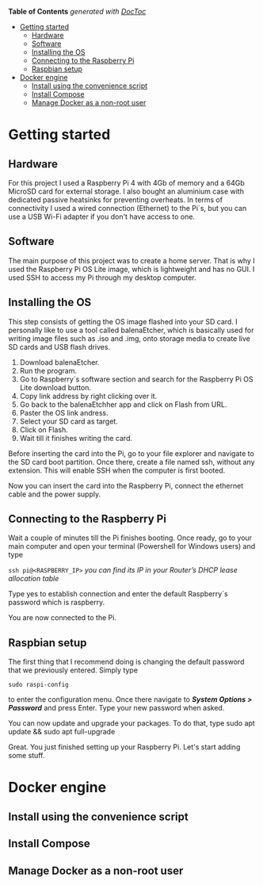 <!-- START doctoc generated TOC please keep comment here to allow auto update -->
<!-- DON'T EDIT THIS SECTION, INSTEAD RE-RUN doctoc TO UPDATE -->
**Table of Contents**  *generated with [DocToc](https://github.com/thlorenz/doctoc)*

- [Getting started](#getting-started)
  - [Hardware](#hardware)
  - [Software](#software)
  - [Installing the OS](#installing-the-os)
  - [Connecting to the Raspberry Pi](#connecting-to-the-raspberry-pi)
  - [Raspbian setup](#raspbian-setup)
- [Docker engine](#docker-engine)
  - [Install using the convenience script](#install-using-the-convenience-script)
  - [Install Compose](#install-compose)
  - [Manage Docker as a non-root user](#manage-docker-as-a-non-root-user)

<!-- END doctoc generated TOC please keep comment here to allow auto update -->

# Getting started

## Hardware

For this project I used a Raspberry Pi 4 with 4Gb of memory and a 64Gb MicroSD card for external storage. I also bought an aluminium case with dedicated passive heatsinks for preventing overheats. In terms of connectivity I used a wired connection (Ethernet) to the Pi´s, but you can use a USB Wi-Fi adapter if you don't have access to one.

## Software

The main purpose of this project was to create a home server. That is why I used the Raspberry Pi OS Lite image, which is lightweight and has no GUI. I used SSH to access my Pi through my desktop computer.

## Installing the OS

This step consists of getting the OS image flashed into your SD card. I personally like to use a tool called balenaEtcher, which is basically used for writing image files such as .iso and .img, onto storage media to create live SD cards and USB flash drives.

1. Download balenaEtcher.
2. Run the program.
3. Go to Raspberry´s software section and search for the Raspberry Pi OS Lite download button.
4. Copy link address by right clicking over it.
5. Go back to the balenaEtchher app and click on Flash from URL.
6. Paster the OS link andress.
7. Select your SD card as target.
8. Click on Flash.
9. Wait till it finishes writing the card.

Before inserting the card into the Pi, go to your file explorer and navigate to the SD card boot partition. Once there, create a file named ssh, without any extension. This will enable SSH when the computer is first booted.

Now you can insert the card into the Raspberry Pi, connect the ethernet cable and the power supply.

## Connecting to the Raspberry Pi

Wait a couple of minutes till the Pi finishes booting. Once ready, go to your main computer and open your terminal (Powershell for Windows users) and type

`ssh pi@<RASPBERRY_IP>`
_you can find its IP in your Router’s DHCP lease allocation table_

Type yes to establish connection and enter the default Raspberry´s password which is raspberry.

You are now connected to the Pi.

## Raspbian setup

The first thing that I recommend doing is changing the default password that we previously entered. Simply type

`sudo raspi-config`

to enter the configuration menu. Once there navigate to **_System Options > Password_** and press Enter. Type your new password when asked.

You can now update and upgrade your packages. To do that, type
sudo apt update && sudo apt full-upgrade

Great. You just finished setting up your Raspberry Pi. Let's start adding some stuff.

# Docker engine

## Install using the convenience script

## Install Compose

## Manage Docker as a non-root user
